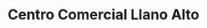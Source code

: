 ---
title: "Centro Comercial Llano Alto"
url: /carrizal/centro-comercial-llano-alto/
shop: centro comercial
---